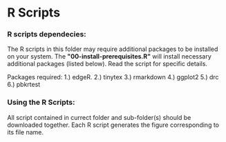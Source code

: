 # R Scripts

### R scripts dependecies:
The R scripts in this folder may require additional packages to be installed on your system. 
The **"00-install-prerequisites.R"** will install necessary additional packages (listed below). Read the script for specific details.

Packages required:
1.) edgeR. 
2.) tinytex
3.) rmarkdown
4.) ggplot2
5.) drc
6.) pbkrtest

### Using the R Scripts:
All script contained in currect folder and sub-folder(s) should be downloaded together. 
Each R script generates the figure corresponding to its file name. 
